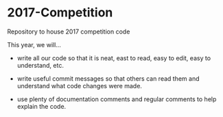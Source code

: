# 2017-Competition
Repository to house 2017 competition code

This year, we will...

- write all our code so that it is neat, east to read, easy to edit, easy to understand, etc.

- write useful commit messages so that others can read them and understand what code changes were made.

- use plenty of documentation comments and regular comments to help explain the code.
